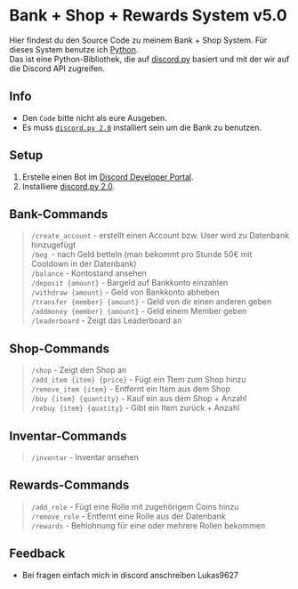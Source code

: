 # Bank + Shop + Rewards System v5.0

Hier findest du den Source Code zu meinem Bank + Shop System. Für dieses System benutze ich [Python](https://www.python.org/downloads/release/python-3910/).           
Das ist eine Python-Bibliothek, die auf [discord.py](https://github.com/Rapptz/discord.py) basiert und mit der wir auf die Discord API zugreifen.

## Info
- Den `Code` bitte nicht als eure Ausgeben.
- Es muss [`discord.py 2.0`](https://pypi.org/project/discord.py/) installiert sein um die Bank zu benutzen.

## Setup
1. Erstelle einen Bot im [Discord Developer Portal](https://discord.com/developers/applications/).
2. Installiere [discord.py 2.0](https://pypi.org/project/discord.py/).

## Bank-Commands
> `/create_account` - erstellt einen Account bzw. User wird zu Datenbank hinzugefügt                      
> `/beg `- nach Geld betteln (man bekommt pro Stunde 50€ mit Cooldown in der Datenbank)                          
> `/balance` - Kontostand ansehen                         
> `/deposit {amount}` - Bargeld auf Bankkonto einzahlen                          
> `/withdraw {amount}` - Geld von Bankkonto abheben                              
> `/transfer {member} {amount}` - Geld von dir einen anderen geben    
> `/addmoney {member} {amount}` - Geld einem Member geben     
> `/leaderboard` - Zeigt das Leaderboard an

## Shop-Commands
> `/shop` - Zeigt den Shop an                  
> `/add_item {item} {price}` - Fügt ein Ttem zum Shop hinzu    
> `/remove_item {item}` - Entfernt ein Item aus dem Shop   
> `/buy {item} {quantity}` - Kauf ein aus dem Shop + Anzahl              
> `/rebuy {item} {quatity}` - Gibt ein Item zurück + Anzahl           

## Inventar-Commands
> `/inventar` - Inventar ansehen

## Rewards-Commands
> `/add_role` - Fügt eine Rolle mit zugehörigem Coins hinzu    
> `/remove_role` - Entfernt eine Rolle aus der Datenbank    
> `/rewards` - Behlohnung für eine oder mehrere Rollen bekommen 

## Feedback
- Bei fragen einfach mich in discord anschreiben Lukas9627
